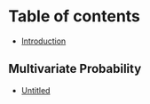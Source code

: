 # Table of contents

* [Introduction](README.md)

## Multivariate Probability

* [Untitled](multivariate-probability/untitled.md)

